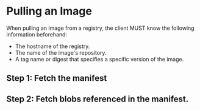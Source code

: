 # Pulling an Image

When pulling an image from a registry, the client MUST know the following information beforehand:
- The hostname of the registry.
- The name of the image's repository.
- A tag name or digest that specifies a specific version of the image.

## Step 1: Fetch the manifest

## Step 2: Fetch blobs referenced in the manifest.
